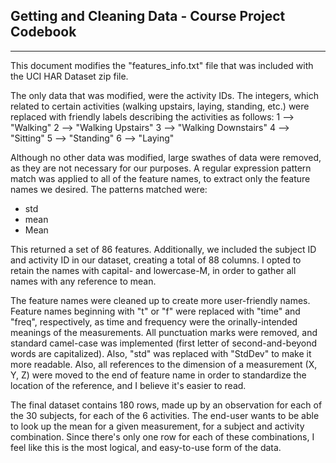 Getting and Cleaning Data - Course Project Codebook
---------------------------------------------------
---------------------------------------------------

This document modifies the "features_info.txt" file that was included with the UCI HAR Dataset zip file. 

The only data that was modified, were the activity IDs. The integers, which related to certain activities (walking upstairs, laying, standing, etc.) were replaced with friendly labels describing the activities as follows:
1 --> "Walking"
2 --> "Walking Upstairs"
3 --> "Walking Downstairs"
4 --> "Sitting"
5 --> "Standing"
6 --> "Laying"

Although no other data was modified, large swathes of data were removed, as they are not necessary for our purposes. A regular expression pattern match was applied to all of the feature names, to extract only the feature names we desired. The patterns matched were:
 - std
 - mean
 - Mean

This returned a set of 86 features. Additionally, we included the subject ID and activity ID in our dataset, creating a total of 88 columns. I opted to retain the names with capital- and lowercase-M, in order to gather all names with any reference to mean.

The feature names were cleaned up to create more user-friendly names. Feature names beginning with "t" or "f" were replaced with "time" and "freq", respectively, as time and frequency were the orinally-intended meanings of the measurements. All punctuation marks were removed, and standard camel-case was implemented (first letter of second-and-beyond words are capitalized). Also, "std" was replaced with "StdDev" to make it more readable. Also, all references to the dimension of a measurement (X, Y, Z) were moved to the end of feature name in order to standardize the location of the reference, and I believe it's easier to read.

The final dataset contains 180 rows, made up by an observation for each of the 30 subjects, for each of the 6 activities. The end-user wants to be able to look up the mean for a given measurement, for a subject and activity combination. Since there's only one row for each of these combinations, I feel like this is the most logical, and easy-to-use form of the data.

